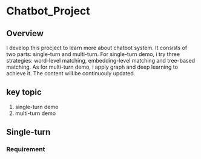 # Chatbot_Project
## Overview
I develop this procject to learn more about chatbot system. It consists of two parts: single-turn and multi-turn. For single-turn demo, i try three strategies: word-level matching, embedding-level matching and tree-based matching. As for multi-turn demo, i apply graph and deep learning to achieve it. The content will be continuouly updated.
## key topic
1. single-turn demo
2. multi-turn demo

## Single-turn
### Requirement
``` python == 3.x  Flase  nltk  fasttext  jieba
